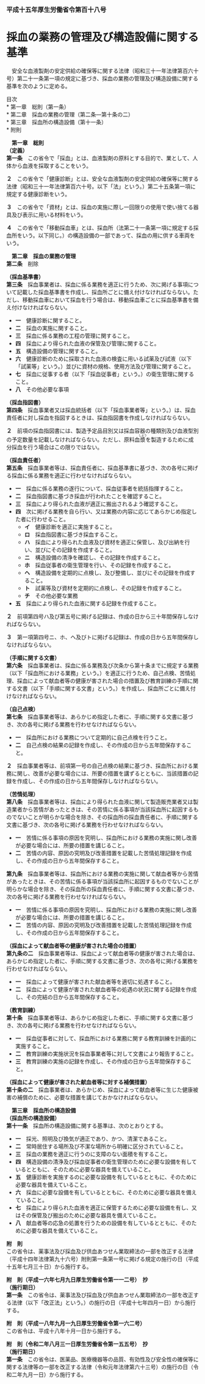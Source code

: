 ### 平成十五年厚生労働省令第百十八号  
# 採血の業務の管理及び構造設備に関する基準  
　安全な血液製剤の安定供給の確保等に関する法律（昭和三十一年法律第百六十号）第二十一条第一項の規定に基づき、採血の業務の管理及び構造設備に関する基準を次のように定める。  
  
目次  
	* 第一章　総則（第一条）  
	* 第二章　採血の業務の管理（第二条―第十条の二）  
	* 第三章　採血所の構造設備（第十一条）  
	* 附則  
  
&emsp;**第一章　総則**  
**（定義）**  
**第一条**　この省令で「採血」とは、血液製剤の原料とする目的で、業として、人体から血液を採取することをいう。  
  
**２**　この省令で「健康診断」とは、安全な血液製剤の安定供給の確保等に関する法律（昭和三十一年法律第百六十号。以下「法」という。）第二十五条第一項に規定する健康診断をいう。  
  
**３**　この省令で「資材」とは、採血の実施に際し一回限りの使用で使い捨てる器具及び表示に用いる材料をいう。  
  
**４**　この省令で「移動採血車」とは、採血所（法第二十一条第一項に規定する採血所をいう。以下同じ。）の構造設備の一部であって、採血の用に供する車両をいう。  
  
&emsp;**第二章　採血の業務の管理**  
**第二条**　削除  
  
**（採血基準書）**  
**第三条**　採血事業者は、採血に係る業務を適正に行うため、次に掲げる事項について記載した採血基準書を作成し、採血所ごとに備え付けなければならない。ただし、移動採血車において採血を行う場合は、移動採血車ごとに採血基準書を備え付けなければならない。  
* **一**　健康診断に関すること。  
* **二**　採血の実施に関すること。  
* **三**　採血に係る業務の工程の管理に関すること。  
* **四**　採血により得られた血液の保管及び管理に関すること。  
* **五**　構造設備の管理に関すること。  
* **六**　健康診断のために採取された血液の検査に用いる試薬及び試液（以下「試薬等」という。）並びに資材の規格、使用方法及び管理に関すること。  
* **七**　採血に従事する者（以下「採血従事者」という。）の衛生管理に関すること。  
* **八**　その他必要な事項  
  
**（採血指図書）**  
**第四条**　採血事業者又は採血統括者（以下「採血事業者等」という。）は、採血責任者に対し採血を指図するときは、採血指図書を作成しなければならない。  
  
**２**　前項の採血指図書には、製造予定品目別又は採血容器の種類別及び血液型別の予定数量を記載しなければならない。ただし、原料血<ruby>漿<rt>しよう</rt></ruby>を製造するために成分採血を行う場合はこの限りではない。  
  
**（採血責任者）**  
**第五条**　採血事業者等は、採血責任者に、採血基準書に基づき、次の各号に掲げる採血に係る業務を適正に行わせなければならない。  
* **一**　採血に係る業務の遂行について、採血従事者を統括指揮すること。  
* **二**　採血指図書に基づき採血が行われたことを確認すること。  
* **三**　採血により得られた血液が適正に搬出されるよう確認すること。  
* **四**　次に掲げる業務を自ら行い、又は業務の内容に応じてあらかじめ指定した者に行わせること。  
	* **イ**　健康診断を適正に実施すること。  
	* **ロ**　採血指図書に基づき採血すること。  
	* **ハ**　採血により得られた血液及び資材を適正に保管し、及び出納を行い、並びにその記録を作成すること。  
	* **ニ**　構造設備の清浄を確認し、その記録を作成すること。  
	* **ホ**　採血従事者の衛生管理を行い、その記録を作成すること。  
	* **ヘ**　構造設備を定期的に点検し、及び整備し、並びにその記録を作成すること。  
	* **ト**　試薬等及び資材を定期的に点検し、その記録を作成すること。  
	* **チ**　その他必要な業務  
* **五**　採血により得られた血液に関する記録を作成すること。  
  
**２**　前項第四号ハ及び第五号に掲げる記録は、作成の日から三十年間保存しなければならない。  
  
**３**　第一項第四号ニ、ホ、ヘ及びトに掲げる記録は、作成の日から五年間保存しなければならない。  
  
**（手順に関する文書）**  
**第六条**　採血事業者は、採血に係る業務及び次条から第十条までに規定する業務（以下「採血所における業務」という。）を適正に行うため、自己点検、苦情処理、採血によって献血者等の健康が害された場合の措置及び教育訓練の手順に関する文書（以下「手順に関する文書」という。）を作成し、採血所ごとに備え付けなければならない。  
  
**（自己点検）**  
**第七条**　採血事業者等は、あらかじめ指定した者に、手順に関する文書に基づき、次の各号に掲げる業務を行わせなければならない。  
* **一**　採血所における業務について定期的に自己点検を行うこと。  
* **二**　自己点検の結果の記録を作成し、その作成の日から五年間保存すること。  
  
**２**　採血事業者等は、前項第一号の自己点検の結果に基づき、採血所における業務に関し、改善が必要な場合には、所要の措置を講ずるとともに、当該措置の記録を作成し、その作成の日から五年間保存しなければならない。  
  
**（苦情処理）**  
**第八条**　採血事業者等は、採血により得られた血液に関して製造販売業者又は製造業者から苦情があったときは、その苦情に係る事項が当該採血所に起因するものでないことが明らかな場合を除き、その採血所の採血責任者に、手順に関する文書に基づき、次の各号に掲げる業務を行わせなければならない。  
* **一**　苦情に係る事項の原因を究明し、採血所における業務の実施に関し改善が必要な場合には、所要の措置を講じること。  
* **二**　苦情の内容、原因の究明及び改善措置を記載した苦情処理記録を作成し、その作成の日から五年間保存すること。  
  
**第九条**　採血事業者等は、採血所における業務の実施に関して献血者等から苦情があったときは、その苦情に係る事項が当該採血所に起因するものでないことが明らかな場合を除き、その採血所の採血責任者に、手順に関する文書に基づき、次の各号に掲げる業務を行わせなければならない。  
* **一**　苦情に係る事項の原因を究明し、採血所における業務の実施に関し改善が必要な場合には、所要の措置を講じること。  
* **二**　苦情の内容、原因の究明及び改善措置を記載した苦情処理記録を作成し、その作成の日から五年間保存すること。  
  
**（採血によって献血者等の健康が害された場合の措置）**  
**第九条の二**　採血事業者等は、採血によって献血者等の健康が害された場合は、あらかじめ指定した者に、手順に関する文書に基づき、次の各号に掲げる業務を行わせなければならない。  
* **一**　採血によって健康が害された献血者等を適切に処遇すること。  
* **二**　採血によって健康が害された献血者等の処遇の状況に関する記録を作成し、その完結の日から五年間保存すること。  
  
**（教育訓練）**  
**第十条**　採血事業者等は、あらかじめ指定した者に、手順に関する文書に基づき、次の各号に掲げる業務を行わせなければならない。  
* **一**　採血従事者に対して、採血所における業務に関する教育訓練を計画的に実施すること。  
* **二**　教育訓練の実施状況を採血事業者等に対して文書により報告すること。  
* **三**　教育訓練の実施の記録を作成し、その作成の日から五年間保存すること。  
  
**（採血によって健康が害された献血者等に対する補償措置）**  
**第十条の二**　採血事業者は、あらかじめ、採血によって献血者等に生じた健康被害の補償のために、必要な措置を講じておかなければならない。  
  
&emsp;**第三章　採血所の構造設備**  
**（採血所の構造設備）**  
**第十一条**　採血所の構造設備に関する基準は、次のとおりとする。  
* **一**　採光、照明及び換気が適正であり、かつ、清潔であること。  
* **二**　常時居住する場所及び不潔な場所から明確に区分されていること。  
* **三**　採血の業務を適正に行うのに支障のない面積を有すること。  
* **四**　構造設備の清浄及び採血従事者の衛生管理のために必要な設備を有しているとともに、そのために必要な器具を備えていること。  
* **五**　健康診断を実施するのに必要な設備を有しているとともに、そのために必要な器具を備えていること。  
* **六**　採血に必要な設備を有しているとともに、そのために必要な器具を備えていること。  
* **七**　採血により得られた血液を適正に保管するために必要な設備を有し、又はその保管及び搬出のために必要な器具を備えていること。  
* **八**　献血者等の応急の処置を行うための設備を有しているとともに、そのために必要な器具を備えていること。  
  
**附　則**  
この省令は、薬事法及び採血及び供血あつせん業取締法の一部を改正する法律（平成十四年法律第九十六号）附則第一条第一号に掲げる規定の施行の日（平成十五年七月三十日）から施行する。  
  
**附　則（平成一六年七月九日厚生労働省令第一一二号）　抄**  
**（施行期日）**  
**第一条**　この省令は、薬事法及び採血及び供血あつせん業取締法の一部を改正する法律（以下「改正法」という。）の施行の日（平成十七年四月一日）から施行する。  
  
**附　則（平成一八年九月一九日厚生労働省令第一六二号）**  
この省令は、平成十八年十月一日から施行する。  
  
**附　則（令和二年八月三一日厚生労働省令第一五五号）　抄**  
**（施行期日）**  
**第一条**　この省令は、医薬品、医療機器等の品質、有効性及び安全性の確保等に関する法律等の一部を改正する法律（令和元年法律第六十三号）の施行の日（令和二年九月一日）から施行する。  
  

